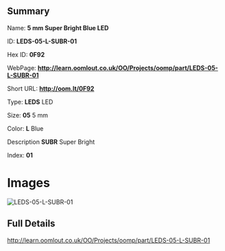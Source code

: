 

## Summary
 
Name: __5 mm Super Bright Blue LED__

ID: __LEDS-05-L-SUBR-01__

Hex ID: __0F92__

WebPage: __http://learn.oomlout.co.uk/OO/Projects/oomp/part/LEDS-05-L-SUBR-01__

Short URL: __http://oom.lt/0F92__


Type: __LEDS__ LED 

Size: __05__ 5 mm 

Color: __L__ Blue 

Description __SUBR__ Super Bright 

Index: __01__


# Images
![LEDS-05-L-SUBR-01](http://oomlout.com/oomp-gen/parts/LEDS-05-L-SUBR-01/LEDS-05-L-SUBR-01_420.jpg)



## Full Details

 http://learn.oomlout.co.uk/OO/Projects/oomp/part/LEDS-05-L-SUBR-01














